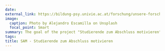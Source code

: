 ```yaml
---
date: 
external_link: https://bildung-psy.univie.ac.at/forschung/unsere-forschungsprojekte/beginnendelaufende-projekte/
image:
  caption: Photo by Alejandro Escamilla on Unsplash
  focal_point: Smart
summary: The goal of the project "Studierende zum Abschluss motivieren" is to support students, especially in the final stage of their studies (writing the master's thesis). For this purpose, workshops for teachers were designed, conducted and evaluated according to the train-the-trainer approach, teaching them measures for direct and indirect motivation and self-regulation support.
tags:
title: SAM - Studierende zum Abschluss motivieren
---
```

